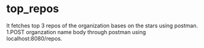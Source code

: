 # top_repos
It fetches top 3 repos of the organization bases on the stars using postman.
1.POST organzation name body through postman using localhost:8080/repos.
